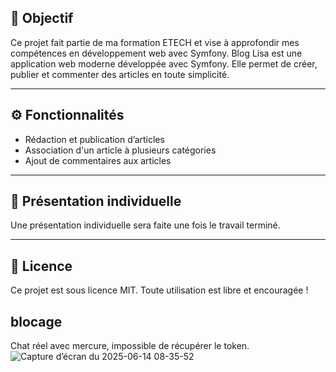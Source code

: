 
## 🎯 Objectif

Ce projet fait partie de ma formation ETECH et vise à approfondir mes compétences en développement web avec Symfony. Blog Lisa est une application web moderne développée avec Symfony. Elle permet de créer, publier et commenter des articles en toute simplicité.

---

## ⚙️ Fonctionnalités

* Rédaction et publication d’articles
* Association d'un article à plusieurs catégories
* Ajout de commentaires aux articles

---

## 💬 Présentation individuelle

Une présentation individuelle sera faite une fois le travail terminé.

---

## 📄 Licence

Ce projet est sous licence MIT. Toute utilisation est libre et encouragée !
## blocage
Chat réel avec mercure, impossible de récupérer le token.
![Capture d’écran du 2025-06-14 08-35-52](https://github.com/user-attachments/assets/48a4c0a3-14a5-4852-a0ce-0e051ef3c51d)

